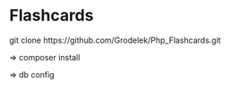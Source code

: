 <h1>Flashcards</h1>
<p>git clone https://github.com/Grodelek/Php_Flashcards.git</p>
<p>=> composer install</p>
<p>=> db config</p>
